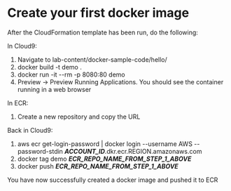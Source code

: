 # Create your first docker image

After the CloudFormation template has been run, do the following:

In Cloud9:
1. Navigate to lab-content/docker-sample-code/hello/
2. docker build -t demo .
3. docker run -it --rm -p 8080:80 demo  
4. Preview -> Preview Running Applications. You should see the container running in a web browser

In ECR:
1. Create a new repository and copy the URL

Back in Cloud9:
1. aws ecr get-login-password | docker login --username AWS --password-stdin ***ACCOUNT_ID***.dkr.ecr.REGION.amazonaws.com
2. docker tag demo ***ECR_REPO_NAME_FROM_STEP_1_ABOVE***
3. docker push ***ECR_REPO_NAME_FROM_STEP_1_ABOVE***

You have now successfully created a docker image and pushed it to ECR
